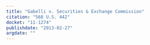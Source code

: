 ```yaml
---
title: "Gabelli v. Securities & Exchange Commission"
citation: "568 U.S. 442"
docket: "11-1274"
publishdate: "2013-02-27"
argdate: ""
---
```

